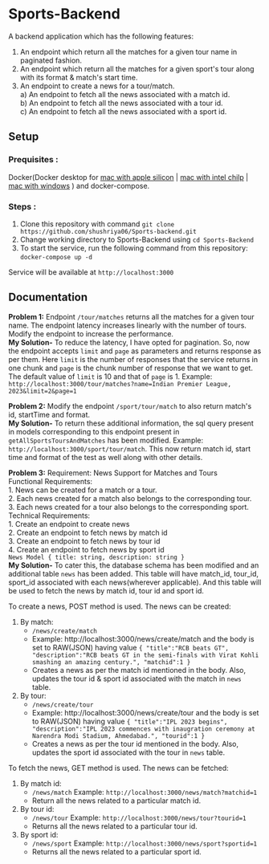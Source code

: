 # Sports-Backend

A backend application which has the following features:
1) An endpoint which return all the matches for a given tour name in paginated fashion.
2) An endpoint which return all the matches for a given sport's tour along with its format & match's start time.
3) An endpoint to create a news for a tour/match.<br/>
    a) An endpoint to fetch all the news associated with a match id.<br/>
    b) An endpoint to fetch all the news associated with a tour id.<br/>
    c) An endpoint to fetch all the news associated with a sport id.<br/>
## Setup

### Prequisites : 
Docker(Docker desktop for [mac with apple silicon](https://desktop.docker.com/mac/main/arm64/Docker.dmg?utm_source=docker&utm_medium=webreferral&utm_campaign=docs-driven-download-mac-arm64) | [mac with intel chilp](https://desktop.docker.com/mac/main/amd64/Docker.dmg?utm_source=docker&utm_medium=webreferral&utm_campaign=docs-driven-download-mac-amd64) | [mac with windows](https://desktop.docker.com/win/main/amd64/Docker%20Desktop%20Installer.exe) ) and docker-compose.

### Steps :

1. Clone this repository with command `git clone https://github.com/shushriya06/Sports-backend.git`
2. Change working directory to Sports-Backend using `cd Sports-Backend`
3. To start the service, run the following command from this repository: `docker-compose up -d`

Service will be available at `http://localhost:3000`

## Documentation
__Problem 1:__
Endpoint `/tour/matches` returns all the matches for a given tour name.
The endpoint latency increases linearly with the number of tours. Modify the endpoint to increase the performance.<br/>
__My Solution-__ To reduce the latency, I have opted for pagination. So, now the endpoint accepts `limit` and `page` as parameters and returns response as per them. Here `limit` is the number of responses that the service returns in one chunk and `page` is the chunk number of response that we want to get. The default value of `limit` is 10 and that of `page` is 1.
Example: `http://localhost:3000/tour/matches?name=Indian Premier League, 2023&limit=2&page=1`

__Problem 2:__
Modify the endpoint `/sport/tour/match` to also return match's id, startTime and format.<br/>
__My Solution-__ To return these additional information, the sql query present in models corresponding to this endpoint present in `getAllSportsToursAndMatches` has been modified.
Example: `http://localhost:3000/sport/tour/match`. This now return match id, start time and format of the test as well along with other details.

__Problem 3:__
Requirement: News Support for Matches and Tours<br/>
Functional Requirements:<br/>
    1. News can be created for a match or a tour.<br/>
    2. Each news created for a match also belongs to the corresponding tour.<br/>
    3. Each news created for a tour also belongs to the corresponding sport.<br/>
Technical Requirements:<br/>
    1. Create an endpoint to create news<br/>
    2. Create an endpoint to fetch news by match id<br/>
    3. Create an endpoint to fetch news by tour id<br/>
    4. Create an endpoint to fetch news by sport id<br/>
`News Model
{
    title: string,
    description: string
}`<br/>
__My Solution-__ To cater this, the database schema has been modified and an additional table `news` has been added. This table will have match_id, tour_id, sport_id associated with each news(wherever applicable). And this table will be used to fetch the news by match id, tour id and sport id.

To create a news, POST method is used. The news can be created:
1. By match:
	* `/news/create/match`
	* Example: http://localhost:3000/news/create/match and the body is set to RAW(JSON) having value
		`{
			"title":"RCB beats GT",
			"description":"RCB beats GT in the semi-finals with Virat Kohli smashing an amazing century.",
			"matchid":1
		}`
	* Creates a news as per the match id mentioned in the body. Also, updates the tour id & sport id associated with the match in `news` table.
2. By tour:
	* `/news/create/tour` 
	* Example: http://localhost:3000/news/create/tour and the body is set to RAW(JSON) having value
		`{
			"title":"IPL 2023 begins",
			"description":"IPL 2023 commences with inaugration ceremony at Narendra Modi Stadium, Ahmedabad.",
			"tourid":1
		}`
	* Creates a news as per the tour id mentioned in the body. Also, updates the sport id associated with the tour in `news` table.

To fetch the news, GET method is used. The news can be fetched:
1. By match id:
	* `/news/match`
		Example: `http://localhost:3000/news/match?matchid=1`
	* Return all the news related to a particular match id.
2. By tour id:
	* `/news/tour`
		Example: `http://localhost:3000/news/tour?tourid=1`
	* Returns all the news related to a particular tour id.
3. By sport id:
	* `/news/sport`
		Example: `http://localhost:3000/news/sport?sportid=1`
	* Returns all the news related to a particular sport id.
